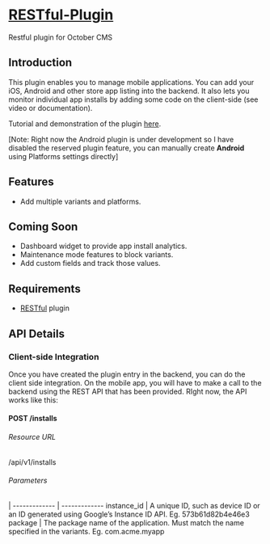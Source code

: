 # [RESTful-Plugin](https://github.com/SaifurRahmanMohsin/Restful-Plugin) #
Restful plugin for October CMS

## Introduction ##

This plugin enables you to manage mobile applications. You can add your iOS, Android and other store app listing into the backend. It also lets you monitor individual app installs by adding some code on the client-side (see video or documentation).

Tutorial and demonstration of the plugin [here](http://www.youtube.com/embed/VJOH1x967ag).

[Note: Right now the Android plugin is under development so I have disabled the reserved plugin feature, you can manually create **Android** using Platforms settings directly]

## Features ##
* Add multiple variants and platforms.

## Coming Soon ##
* Dashboard widget to provide app install analytics.
* Maintenance mode features to block variants.
* Add custom fields and track those values.

## Requirements ##

* [RESTful](http://octobercms.com/plugin/mohsin-rest) plugin

## API Details ##

### Client-side Integration ###

Once you have created the plugin entry in the backend, you can do the client side integration. On the mobile app, you will have to make a call to the backend using the REST API that has been provided. RIght now, the API works like this:

#### POST /installs ####

###### Resource URL ######
<your-website-url>/api/v1/installs

###### Parameters ######
 |
------------- | -------------
instance_id  | A unique ID, such as device ID or an ID generated using Google’s Instance ID API. Eg. 573b61d82b4e46e3
package  | The package name of the application. Must match the name specified in the variants. Eg. com.acme.myapp
